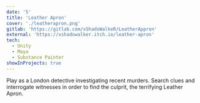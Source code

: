 ```yaml
---
date: '5'
title: 'Leather Apron'
cover: './leatherapron.png'
gitlab: 'https://gitlab.com/xShadoWalkeR/LeatherAppron'
external: 'https://xshadowalker.itch.io/leather-apron'
tech:
  - Unity
  - Maya
  - Substance Painter
showInProjects: true
---
```


Play as a London detective investigating recent murders. Search clues and interrogate witnesses in order to find the culprit, the terrifying Leather Apron.
